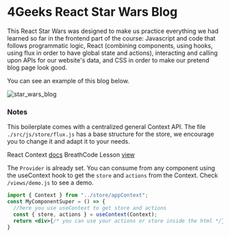 # 4Geeks React Star Wars Blog

This React Star Wars was designed to make us practice everything we had learned so far in the frontend part of the course: Javascript and code that follows programmatic logic, React (combining components, using hooks, using flux in order to have global state and actions), interacting and calling upon APIs for our website's data, and CSS in order to make our pretend blog page look good. 

You can see an example of this blog below. 

![star_wars_blog](https://github.com/4GeeksAcademy/stars_wars_GDW/assets/105855731/d2f2ce02-05fc-4d80-bba4-07809182e026)



### Notes
This boilerplate comes with a centralized general Context API. The file `./src/js/store/flux.js` has a base structure for the store, we encourage you to change it and adapt it to your needs.

React Context [docs](https://reactjs.org/docs/context.html)
BreathCode Lesson [view](https://content.breatheco.de/lesson/react-hooks-explained)

The `Provider` is already set. You can consume from any component using the useContext hook to get the `store` and `actions` from the Context. Check `/views/demo.js` to see a demo.

```jsx
import { Context } from "../store/appContext";
const MyComponentSuper = () => {
  //here you use useContext to get store and actions
  const { store, actions } = useContext(Context);
  return <div>{/* you can use your actions or store inside the html */}</div>
}
```

